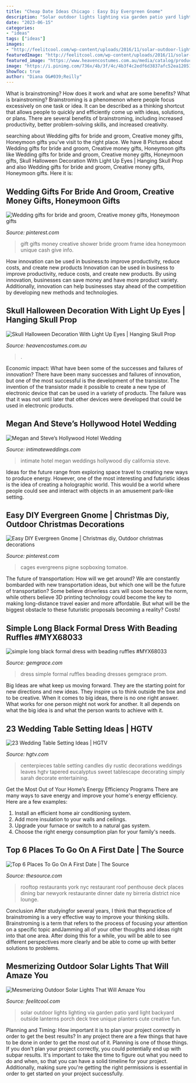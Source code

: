 ```yaml
---
title: "Cheap Date Ideas Chicago : Easy Diy Evergreen Gnome"
description: "Solar outdoor lights lighting via garden patio yard light backyard outside lanterns porch deck tree unique planters cute creative fun"
date: "2023-06-15"
categories:
- "ideas"
tags: ["ideas"]
images:
- "http://feelitcool.com/wp-content/uploads/2016/11/solar-outdoor-lighting-ideas16.jpg"
featuredImage: "http://feelitcool.com/wp-content/uploads/2016/11/solar-outdoor-lighting-ideas16.jpg"
featured_image: "https://www.heavencostumes.com.au/media/catalog/product/cache/87e1f69bc93e13dd75c69321dae7010a/s/w/swe-hw1654-large-hanging-skull-with-light-up-eyes-in-grey-halloween-decoration-60cm-1000-g.jpg"
image: "https://i.pinimg.com/736x/4b/3f/4c/4b3f4c2edf6d3837afc52ea12051a6c6.jpg"
ShowToc: true
author: "Diana O&#039;Reilly"
---
```



What is brainstroming? How does it work and what are some benefits?
What is brainstroming? Brainstroming is a phenomenon where people focus excessively on one task or idea. It can be described as a thinking shortcut that allows people to quickly and efficiently come up with ideas, solutions, or plans. There are several benefits of brainstroming, including increased productivity, better problem-solving skills, and increased creativity.

	

		
searching about Wedding gifts for bride and groom, Creative money gifts, Honeymoon gifts you've visit to the right place. We have 8 Pictures about Wedding gifts for bride and groom, Creative money gifts, Honeymoon gifts like Wedding gifts for bride and groom, Creative money gifts, Honeymoon gifts, Skull Halloween Decoration With Light Up Eyes | Hanging Skull Prop and also Wedding gifts for bride and groom, Creative money gifts, Honeymoon gifts. Here it is:
		
    
## Wedding Gifts For Bride And Groom, Creative Money Gifts, Honeymoon Gifts

<img loading=lazy src="https://i.pinimg.com/736x/1c/f6/7a/1cf67ae37bceb6f969537d11137b266e--great-wedding-gifts-wedding-things.jpg" onerror="this.onerror=null;this.src='https://tse4.mm.bing.net/th?id=OIP.aoIxBVFvdHli9cRRgtxkKAHaJ3&amp;pid=15.1';" alt="Wedding gifts for bride and groom, Creative money gifts, Honeymoon gifts">

_Source: pinterest.com_

>gift gifts money creative shower bride groom frame idea honeymoon unique cash give info. 

	

How innovation can be used in business:to improve productivity, reduce costs, and create new products
Innovation can be used in business to improve productivity, reduce costs, and create new products. By using innovation, businesses can save money and have more product variety. Additionally, innovation can help businesses stay ahead of the competition by developing new methods and technologies.

    
## Skull Halloween Decoration With Light Up Eyes | Hanging Skull Prop

<img loading=lazy src="https://www.heavencostumes.com.au/media/catalog/product/cache/87e1f69bc93e13dd75c69321dae7010a/s/w/swe-hw1654-large-hanging-skull-with-light-up-eyes-in-grey-halloween-decoration-60cm-1000-g.jpg" onerror="this.onerror=null;this.src='https://tse4.mm.bing.net/th?id=OIP.1dR-cQ1iHC5MQ6XWW8YN3AHaJ4&amp;pid=15.1';" alt="Skull Halloween Decoration With Light Up Eyes | Hanging Skull Prop">

_Source: heavencostumes.com.au_

>. 

	

Economic impact: What have been some of the successes and failures of innovation?
There have been many successes and failures of innovation, but one of the most successful is the development of the transistor. The invention of the transistor made it possible to create a new type of electronic device that can be used in a variety of products. The failure was that it was not until later that other devices were developed that could be used in electronic products.

    
## Megan And Steve’s Hollywood Hotel Wedding

<img loading=lazy src="https://www.intimateweddings.com/wp-content/uploads/2017/09/hollywood-hotel-intimate-wedding-megan-steve-91-700x1050.jpg" onerror="this.onerror=null;this.src='https://tse3.mm.bing.net/th?id=OIP.S-oWaivlsLQKHSNcYDsA3AHaLH&amp;pid=15.1';" alt="Megan and Steve’s Hollywood Hotel Wedding">

_Source: intimateweddings.com_

>intimate hotel megan weddings hollywood diy california steve. 

	

Ideas for the future range from exploring space travel to creating new ways to produce energy. However, one of the most interesting and futuristic ideas is the idea of creating a holographic world. This would be a world where people could see and interact with objects in an amusement park-like setting.

    
## Easy DIY Evergreen Gnome | Christmas Diy, Outdoor Christmas Decorations

<img loading=lazy src="https://i.pinimg.com/736x/4b/3f/4c/4b3f4c2edf6d3837afc52ea12051a6c6.jpg" onerror="this.onerror=null;this.src='https://tse4.mm.bing.net/th?id=OIP.vKzZSPPEdkRr8YYkNQzvlAHaNK&amp;pid=15.1';" alt="Easy DIY Evergreen Gnome | Christmas diy, Outdoor christmas decorations">

_Source: pinterest.com_

>cages evergreens pigne sopboxing tomatoe. 

	

The future of transportation: How will we get around?
We are constantly bombarded with new transportation ideas, but which one will be the future of transportation? Some believe driverless cars will soon become the norm, while others believe 3D printing technology could become the key to making long-distance travel easier and more affordable. But what will be the biggest obstacle to these futuristic proposals becoming a reality? Costs!

    
## Simple Long Black Formal Dress With Beading Ruffles #MYX68033

<img loading=lazy src="https://cdn77.gemgrace.com/40261-thickbox_default/simple-long-black-formal-dress-with-beading-ruffles.jpg" onerror="this.onerror=null;this.src='https://tse4.mm.bing.net/th?id=OIP.C5MmonQ5xNeLLsoGc6ihJwHaJH&amp;pid=15.1';" alt="simple long black formal dress with beading ruffles #MYX68033">

_Source: gemgrace.com_

>dress simple formal ruffles beading dresses gemgrace prom. 

	

Big Ideas are what keep us moving forward. They are the starting point for new directions and new ideas. They inspire us to think outside the box and to be creative. When it comes to big ideas, there is no one right answer. What works for one person might not work for another. It all depends on what the big idea is and what the person wants to achieve with it.

    
## 23 Wedding Table Setting Ideas | HGTV

<img loading=lazy src="https://hgtvhome.sndimg.com/content/dam/images/hgtv/fullset/2016/11/8/0/Original_simply-sarah-photography-tapered-candles.jpg.rend.hgtvcom.616.822.suffix/1478642599736.jpeg" onerror="this.onerror=null;this.src='https://tse4.mm.bing.net/th?id=OIP.3ahp7mkUJrx66yD_0T-kYQHaJ4&amp;pid=15.1';" alt="23 Wedding Table Setting Ideas | HGTV">

_Source: hgtv.com_

>centerpieces table setting candles diy rustic decorations weddings leaves hgtv tapered eucalyptus sweet tablescape decorating simply sarah decorate entertaining. 

	

Get the Most Out of Your Home’s Energy Efficiency Programs
There are many ways to save energy and improve your home's energy efficiency. Here are a few examples:
1. Install an efficient home air conditioning system.
2. Add more insulation to your walls and ceilings.
3. Upgrade your furnace or switch to a natural gas system.
4. Choose the right energy consumption plan for your family's needs.

    
## Top 6 Places To Go On A First Date | The Source

<img loading=lazy src="http://thesource.com/wp-content/uploads/2015/07/4-penthouse808_650_20130612.jpg" onerror="this.onerror=null;this.src='https://tse1.mm.bing.net/th?id=OIP.t__auMt7zreOsBNhiKHUPQHaDw&amp;pid=15.1';" alt="Top 6 Places To Go On A First Date | The Source">

_Source: thesource.com_

>rooftop restaurants york nyc restaurant roof penthouse deck places dining bar newyork restaurante dinner date ny birreria district nice lounge. 

	

Conclusion
After studyingfor several years, I think that thepractice of brainstroming is a very effective way to improve your thinking skills. Brainstroming is a term that refers to the process of focusing your attention on a specific topic andJamming all of your other thoughts and ideas right into that one area. After doing this for a while, you will be able to see different perspectives more clearly and be able to come up with better solutions to problems.

    
## Mesmerizing Outdoor Solar Lights That Will Amaze You

<img loading=lazy src="http://feelitcool.com/wp-content/uploads/2016/11/solar-outdoor-lighting-ideas16.jpg" onerror="this.onerror=null;this.src='https://tse4.mm.bing.net/th?id=OIP.5C5wzR_Klkuhr-jLr_Ke6AHaLF&amp;pid=15.1';" alt="Mesmerizing Outdoor Solar Lights That Will Amaze You">

_Source: feelitcool.com_

>solar outdoor lights lighting via garden patio yard light backyard outside lanterns porch deck tree unique planters cute creative fun. 

	

Planning and Timing: How important it is to plan your project correctly in order to get the best results?
In any project there are a few things that have to be done in order to get the most out of it. Planning is one of those things. If you don't plan your project correctly, you could potentially end up with subpar results. It's important to take the time to figure out what you need to do and when, so that you can have a solid timeline for your project. Additionally, making sure you're getting the right permissions is essential in order to get started on your project successfully.

